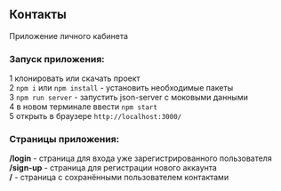 
## Контакты

Приложение личного кабинета

### Запуск приложения:

1 клонировать или скачать проект\
2 `npm i` или `npm install` - установить необходимые пакеты\
3 `npm run server` - запустить json-server с моковыми данными\
4 в новом терминале ввести `npm start`\
5 открыть в браузере `http://localhost:3000/`

### Страницы приложения:

**/login** - страница для входа уже зарегистрированного пользователя\
**/sign-up** - страница для регистрации нового аккаунта\
**/** - страница с сохранёнными пользователем контактами
